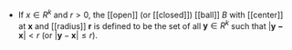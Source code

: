 - If $x\in R^k$ and $r > 0$, the [[open]] (or [[closed]]) [[ball]] $B$ with [[center]] at $\mathbf{x}$ and [[radius]] $\mathbf{r}$ is defined to be the set of all $\mathbf{y}\in R^k$ such that $|\mathbf{y - x}|< r$ (or $|\mathbf{y} - \mathbf{x}|\le r)$.